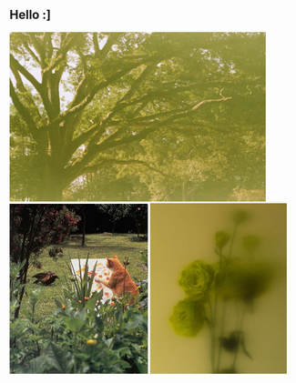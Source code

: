 ## Hello :] 
<img src="https://github.com/laevr/laevr/blob/main/tree.jpg" alt="tree" width="450"> <img src="https://github.com/laevr/laevr/blob/main/cat.jpg" alt="cat" width="243"> <img src="https://github.com/laevr/laevr/blob/main/rose.jpg" alt="rose" width="240">


<!--
**laevr/laevr** is a ✨ _special_ ✨ repository because its `README.md` (this file) appears on your GitHub profile.

Here are some ideas to get you started:

- 🔭 I’m currently working on ...
- 🌱 I’m currently learning ...
- 👯 I’m looking to collaborate on ...
- 🤔 I’m looking for help with ...
- 💬 Ask me about ...
- 📫 How to reach me: ...
- 😄 Pronouns: ...
- ⚡ Fun fact: ...
-->
